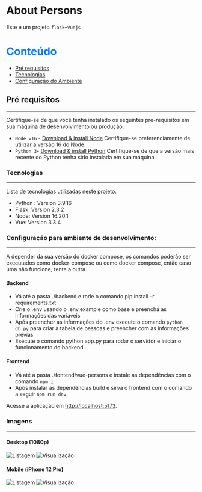 # About Persons

Este é um projeto `flask+Vuejs`

# <span style="color:#007bff"> Conteúdo </span>

-   [Pré requisitos](#Pré-requisitos)
-   [Tecnologias](#Tecnologias)
-   [Configuração do Ambiente](#Configuração-do-Ambiente)

## Pré requisitos
---

Certifique-se de que você tenha instalado os seguintes pré-requisitos em sua máquina de desenvolvimento ou produção.

-   `Node v16` - [Download & install Node](https://nodejs.org/en) Certifique-se preferenciamente de utilizar a versão 16 do Node.
-   `Python 3`- [Download & install Python](https://www.python.org/downloads/) Certifique-se de que a versão mais recente do Python tenha sido instalada em sua máquina.

### Tecnologias
---

Lista de tecnologias utilizadas neste projeto.

-   Python : Version 3.9.16
-   Flask: Version 2.3.2
-   Node: Version 16.20.1
-   Vue: Version 3.3.4

### Configuração para ambiente de desenvolvimento:
---

A depender da sua versão do docker compose, os comandos poderão ser executados como docker-compose ou como docker compose, então caso uma não funcione, tente a outra.

#### Backend

-   Vá até a pasta ./backend e rode o comando pip install -r requirements.txt
-   Crie o .env usando o .env.example como base e preencha as informações das variaveis
-   Após preencher as informações do .env execute o comando `python db.py` para criar a tabela de pessoas e preencher com as informações prévias
-   Execute o comando python app.py para rodar o servidor e iniciar o funcionamento do backend.


#### Frontend

-   Vá até a pasta ./fontend/vue-persons e instale as dependências com o comando `npm i`
-   Após instalar as dependências build e sirva o frontend com o comando a seguir `npm run dev`.

Acesse a aplicação em [http://localhost:5173](http://localhost:5173).

### Imagens
---

#### Desktop (1080p)
![Listagem]([img]https://i.imgur.com/GRRnRr8.png[/img])
![Visualização]([img]https://i.imgur.com/poiuett.png[/img])
#### Mobile (iPhone 12 Pro)
![Listagem]([img]https://i.imgur.com/oX5N8V4.png[/img])
![Visualização]([img]https://i.imgur.com/v1EqKlv.png[/img])
